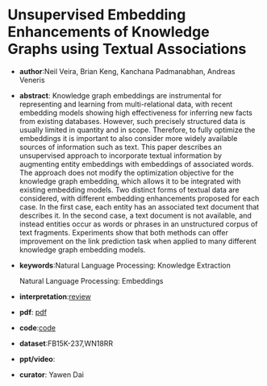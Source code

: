 # Unsupervised Embedding Enhancements of Knowledge Graphs using Textual Associations

- **author**:Neil Veira, Brian Keng, Kanchana Padmanabhan, Andreas Veneris

- **abstract**: Knowledge graph embeddings are instrumental for representing and learning from multi-relational data, with recent embedding models showing high effectiveness for inferring new facts from existing databases. However, such precisely structured data is usually limited in quantity and in scope. Therefore, to fully optimize the embeddings it is important to also consider more widely available sources of information such as text. This paper describes an unsupervised approach to incorporate textual information by augmenting entity embeddings with embeddings of associated words. The approach does not modify the optimization objective for the knowledge graph embedding, which allows it to be integrated with existing embedding models. Two distinct forms of textual data are considered, with different embedding enhancements proposed for each case. In the first case, each entity has an associated text document that describes it. In the second case, a text document is not available, and instead entities occur as words or phrases in an unstructured corpus of text fragments. Experiments show that both methods can offer improvement on the link prediction task when applied to many different knowledge graph embedding models.

- **keywords**:Natural Language Processing: Knowledge Extraction

  Natural Language Processing: Embeddings

- **interpretation**:[review](https://zhuanlan.zhihu.com/p/101232967)

- **pdf**: [pdf](https://www.ijcai.org/Proceedings/2019/0725.pdf)

- **code**:[code](https://github.com/rubikloud/kg-text-embeddings)

- **dataset**:FB15K-237,WN18RR

- **ppt/video**:

- **curator**: Yawen Dai